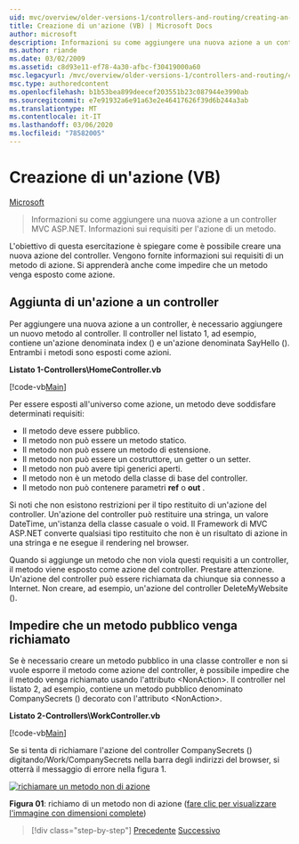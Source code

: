 ```yaml
---
uid: mvc/overview/older-versions-1/controllers-and-routing/creating-an-action-vb
title: Creazione di un'azione (VB) | Microsoft Docs
author: microsoft
description: Informazioni su come aggiungere una nuova azione a un controller MVC ASP.NET. Informazioni sui requisiti per l'azione di un metodo.
ms.author: riande
ms.date: 03/02/2009
ms.assetid: c8d93e11-ef78-4a30-afbc-f30419000a60
msc.legacyurl: /mvc/overview/older-versions-1/controllers-and-routing/creating-an-action-vb
msc.type: authoredcontent
ms.openlocfilehash: b1b53bea899deecef203551b23c087944e3990ab
ms.sourcegitcommit: e7e91932a6e91a63e2e46417626f39d6b244a3ab
ms.translationtype: MT
ms.contentlocale: it-IT
ms.lasthandoff: 03/06/2020
ms.locfileid: "78582005"
---
```

# <a name="creating-an-action-vb"></a>Creazione di un'azione (VB)

[Microsoft](https://github.com/microsoft)

> Informazioni su come aggiungere una nuova azione a un controller MVC ASP.NET. Informazioni sui requisiti per l'azione di un metodo.

L'obiettivo di questa esercitazione è spiegare come è possibile creare una nuova azione del controller. Vengono fornite informazioni sui requisiti di un metodo di azione. Si apprenderà anche come impedire che un metodo venga esposto come azione.

## <a name="adding-an-action-to-a-controller"></a>Aggiunta di un'azione a un controller

Per aggiungere una nuova azione a un controller, è necessario aggiungere un nuovo metodo al controller. Il controller nel listato 1, ad esempio, contiene un'azione denominata index () e un'azione denominata SayHello (). Entrambi i metodi sono esposti come azioni.

**Listato 1-Controllers\HomeController.vb**

[!code-vb[Main](creating-an-action-vb/samples/sample1.vb)]

Per essere esposti all'universo come azione, un metodo deve soddisfare determinati requisiti:

- Il metodo deve essere pubblico.
- Il metodo non può essere un metodo statico.
- Il metodo non può essere un metodo di estensione.
- Il metodo non può essere un costruttore, un getter o un setter.
- Il metodo non può avere tipi generici aperti.
- Il metodo non è un metodo della classe di base del controller.
- Il metodo non può contenere parametri **ref** o **out** .

Si noti che non esistono restrizioni per il tipo restituito di un'azione del controller. Un'azione del controller può restituire una stringa, un valore DateTime, un'istanza della classe casuale o void. Il Framework di MVC ASP.NET converte qualsiasi tipo restituito che non è un risultato di azione in una stringa e ne esegue il rendering nel browser.

Quando si aggiunge un metodo che non viola questi requisiti a un controller, il metodo viene esposto come azione del controller. Prestare attenzione. Un'azione del controller può essere richiamata da chiunque sia connesso a Internet. Non creare, ad esempio, un'azione del controller DeleteMyWebsite ().

## <a name="preventing-a-public-method-from-being-invoked"></a>Impedire che un metodo pubblico venga richiamato

Se è necessario creare un metodo pubblico in una classe controller e non si vuole esporre il metodo come azione del controller, è possibile impedire che il metodo venga richiamato usando l'attributo &lt;NonAction&gt;. Il controller nel listato 2, ad esempio, contiene un metodo pubblico denominato CompanySecrets () decorato con l'attributo &lt;NonAction&gt;.

**Listato 2-Controllers\WorkController.vb**

[!code-vb[Main](creating-an-action-vb/samples/sample2.vb)]

Se si tenta di richiamare l'azione del controller CompanySecrets () digitando/Work/CompanySecrets nella barra degli indirizzi del browser, si otterrà il messaggio di errore nella figura 1.

[![richiamare un metodo non di azione](creating-an-action-vb/_static/image1.jpg)](creating-an-action-vb/_static/image1.png)

**Figura 01**: richiamo di un metodo non di azione ([fare clic per visualizzare l'immagine con dimensioni complete](creating-an-action-vb/_static/image2.png))

> [!div class="step-by-step"]
> [Precedente](creating-a-controller-vb.md)
> [Successivo](aspnet-mvc-controllers-overview-cs.md)
